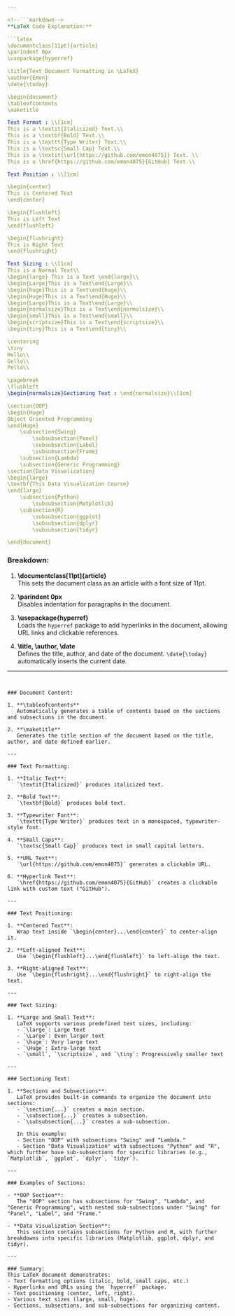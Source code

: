 ```yaml
---

<!--```markdown-->
**LaTeX Code Explanation:**

```latex
\documentclass[11pt]{article}
\parindent 0px
\usepackage{hyperref}

\title{Text Document Formatting in \LaTeX}
\author{Emon}
\date{\today}

\begin{document}
\tableofcontents
\maketitle

Text Format : \\[1cm]
This is a \textit{Italicized} Text.\\
This is a \textbf{Bold} Text.\\
This is a \texttt{Type Writer} Text.\\
This is a \textsc{Small Cap} Text.\\
This is a \textit{\url{https://github.com/emon4075}} Text. \\
This is a \href{https://github.com/emon4075}{GitHub} Text.\\

Text Position : \\[1cm] 

\begin{center}
This is Centered Text
\end{center}

\begin{flushleft}
This is Left Text
\end{flushleft}

\begin{flushright}
This is Right Text
\end{flushright}

Text Sizing : \\[1cm] 
This is a Normal Text\\
\begin{large} This is a Text \end{large}\\
\begin{Large}This is a Text\end{Large}\\
\begin{huge}This is a Text\end{huge}\\
\begin{Huge}This is a Text\end{Huge}\\
\begin{Large}This is a Text\end{Large}\\
\begin{normalsize}This is a Text\end{normalsize}\\
\begin{small}This is a Text\end{small}\\
\begin{scriptsize}This is a Text\end{scriptsize}\\
\begin{tiny}This is a Text\end{tiny}\\

\centering
\tiny
Hello\\
Gello\\
Pello\\

\pagebreak
\flushleft
\begin{normalsize}Sectioning Text : \end{normalsize}\\[1cm]

\section{OOP}
\begin{Huge}
Object Oriented Programming
\end{Huge}
    \subsection{Swing}
        \subsubsection{Panel}
        \subsubsection{Label}
        \subsubsection{Frame}
    \subsection{Lambda}
    \subsection{Generic Programming}
\section{Data Visualization}
\begin{large}
\textbf{This Data Visualization Course}
\end{large}
    \subsection{Python}
        \subsubsection{Matplotlib}
    \subsection{R}
        \subsubsection{ggplot}
        \subsubsection{dplyr}
        \subsubsection{tidyr}

\end{document}
```

### Breakdown:

1. **\documentclass[11pt]{article}**  
   This sets the document class as an article with a font size of 11pt.

2. **\parindent 0px**  
   Disables indentation for paragraphs in the document.

3. **\usepackage{hyperref}**  
   Loads the `hyperref` package to add hyperlinks in the document, allowing URL links and clickable references.

4. **\title, \author, \date**  
   Defines the title, author, and date of the document. `\date{\today}` automatically inserts the current date.

---
```


### Document Content:

1. **\tableofcontents**  
   Automatically generates a table of contents based on the sections and subsections in the document.

2. **\maketitle**  
   Generates the title section of the document based on the title, author, and date defined earlier.

---

### Text Formatting:

1. **Italic Text**:  
   `\textit{Italicized}` produces italicized text.

2. **Bold Text**:  
   `\textbf{Bold}` produces bold text.

3. **Typewriter Font**:  
   `\texttt{Type Writer}` produces text in a monospaced, typewriter-style font.

4. **Small Caps**:  
   `\textsc{Small Cap}` produces text in small capital letters.

5. **URL Text**:  
   `\url{https://github.com/emon4075}` generates a clickable URL.

6. **Hyperlink Text**:  
   `\href{https://github.com/emon4075}{GitHub}` creates a clickable link with custom text ("GitHub").

---

### Text Positioning:

1. **Centered Text**:  
   Wrap text inside `\begin{center}...\end{center}` to center-align it.

2. **Left-aligned Text**:  
   Use `\begin{flushleft}...\end{flushleft}` to left-align the text.

3. **Right-aligned Text**:  
   Use `\begin{flushright}...\end{flushright}` to right-align the text.

---

### Text Sizing:

1. **Large and Small Text**:  
   LaTeX supports various predefined text sizes, including:
   - `\large`: Large text
   - `\Large`: Even larger text
   - `\huge`: Very large text
   - `\Huge`: Extra-large text
   - `\small`, `\scriptsize`, and `\tiny`: Progressively smaller text

---

### Sectioning Text:

1. **Sections and Subsections**:  
   LaTeX provides built-in commands to organize the document into sections:
   - `\section{...}` creates a main section.
   - `\subsection{...}` creates a subsection.
   - `\subsubsection{...}` creates a sub-subsection.

   In this example:
   - Section "OOP" with subsections "Swing" and "Lambda."
   - Section "Data Visualization" with subsections "Python" and "R", which further have sub-subsections for specific libraries (e.g., `Matplotlib`, `ggplot`, `dplyr`, `tidyr`).

---

### Examples of Sections:

- **OOP Section**:  
   The "OOP" section has subsections for "Swing", "Lambda", and "Generic Programming", with nested sub-subsections under "Swing" for "Panel", "Label", and "Frame."

- **Data Visualization Section**:  
   This section contains subsections for Python and R, with further breakdowns into specific libraries (Matplotlib, ggplot, dplyr, and tidyr).

---

### Summary:
This LaTeX document demonstrates:
- Text formatting options (italic, bold, small caps, etc.)
- Hyperlinks and URLs using the `hyperref` package.
- Text positioning (center, left, right).
- Various text sizes (large, small, huge).
- Sections, subsections, and sub-subsections for organizing content.
